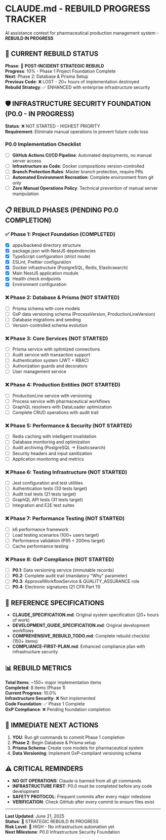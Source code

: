 # CLAUDE.md - REBUILD PROGRESS TRACKER

AI assistance context for pharmaceutical production management system - **REBUILD IN PROGRESS**

## 🚨 CURRENT REBUILD STATUS
**Phase**: 🚧 **POST-INCIDENT STRATEGIC REBUILD**  
**Progress**: 10% - Phase 1 Project Foundation Complete  
**Next**: Phase 2: Database & Prisma Setup  
**Previous Code**: ❌ LOST - 20+ hours of implementation destroyed  
**Rebuild Strategy**: ✅ ENHANCED with enterprise infrastructure security

## 🛡️ INFRASTRUCTURE SECURITY FOUNDATION (P0.0 - IN PROGRESS)
**Status**: ❌ NOT STARTED - HIGHEST PRIORITY  
**Requirement**: Eliminate manual operations to prevent future code loss

### P0.0 Implementation Checklist
- [ ] **GitHub Actions CI/CD Pipeline**: Automated deployments, no manual server access
- [ ] **Infrastructure as Code**: Docker compositions version-controlled
- [ ] **Branch Protection Rules**: Master branch protection, require PRs
- [ ] **Automated Environment Recreation**: Complete environment from git only
- [ ] **Zero Manual Operations Policy**: Technical prevention of manual server manipulation

## 📋 REBUILD PHASES (PENDING P0.0 COMPLETION)

### ✅ Phase 1: Project Foundation (COMPLETED)
- [x] apps/backend directory structure
- [x] package.json with NestJS dependencies
- [x] TypeScript configuration (strict mode)
- [x] ESLint, Prettier configuration
- [x] Docker infrastructure (PostgreSQL, Redis, Elasticsearch)
- [x] Main NestJS application module
- [x] Health check endpoints
- [x] Environment configuration

### ❌ Phase 2: Database & Prisma (NOT STARTED) 
- [ ] Prisma schema with core models
- [ ] GxP data versioning schema (ProcessVersion, ProductionLineVersion)
- [ ] Database migrations and seeding
- [ ] Version-controlled schema evolution

### ❌ Phase 3: Core Services (NOT STARTED)
- [ ] Prisma service with optimized connections
- [ ] Audit service with transaction support
- [ ] Authentication system (JWT + RBAC)
- [ ] Authorization guards and decorators
- [ ] User management service

### ❌ Phase 4: Production Entities (NOT STARTED)
- [ ] ProductionLine service with versioning
- [ ] Process service with pharmaceutical workflows
- [ ] GraphQL resolvers with DataLoader optimization
- [ ] Complete CRUD operations with audit trail

### ❌ Phase 5: Performance & Security (NOT STARTED)
- [ ] Redis caching with intelligent invalidation
- [ ] Database monitoring and optimization
- [ ] Audit archiving (PostgreSQL → Elasticsearch)
- [ ] Security headers and input sanitization
- [ ] Application monitoring and metrics

### ❌ Phase 6: Testing Infrastructure (NOT STARTED)
- [ ] Jest configuration and test utilities
- [ ] Authentication tests (33 tests target)
- [ ] Audit trail tests (21 tests target) 
- [ ] GraphQL API tests (31 tests target)
- [ ] Integration and E2E test suites

### ❌ Phase 7: Performance Testing (NOT STARTED)
- [ ] k6 performance framework
- [ ] Load testing scenarios (100+ users target)
- [ ] Performance validation (P95 < 200ms target)
- [ ] Cache performance testing

### ❌ Phase 8: GxP Compliance (NOT STARTED)
- [ ] **P0.1**: Data versioning service (immutable records)
- [ ] **P0.2**: Complete audit trail (mandatory "Why" parameter)
- [ ] **P0.3**: ApprovalWorkflowService & QUALITY_ASSURANCE role
- [ ] **P0.4**: Electronic signatures (21 CFR Part 11)

## 🎯 REFERENCE SPECIFICATIONS
- **CLAUDE_SPECIFICATION.md**: Original system specification (20+ hours of work)
- **DEVELOPMENT_GUIDE_SPECIFICATION.md**: Original development workflows
- **COMPREHENSIVE_REBUILD_TODO.md**: Complete rebuild checklist (150+ items)
- **COMPLIANCE-FIRST-PLAN.md**: Enhanced compliance plan with infrastructure security

## 📊 REBUILD METRICS
**Total Items**: ~150+ major implementation items  
**Completed**: 8 items (Phase 1)  
**Current Progress**: 10.0%  
**Infrastructure Security**: ❌ Not implemented  
**Code Foundation**: ✅ Phase 1 Complete  
**GxP Compliance**: ❌ Pending foundation completion

## 🚀 IMMEDIATE NEXT ACTIONS
1. **YOU**: Run git commands to commit Phase 1 completion
2. **Phase 2**: Begin Database & Prisma setup
3. **Prisma Schema**: Create core models for pharmaceutical system
4. **Data Versioning**: Implement GxP-compliant versioning schema

## ⚠️ CRITICAL REMINDERS
- **NO GIT OPERATIONS**: Claude is banned from all git commands
- **INFRASTRUCTURE FIRST**: P0.0 must be completed before any code development
- **SAFETY PROTOCOL**: Frequent commits after every major milestone
- **VERIFICATION**: Check GitHub after every commit to ensure files exist

---

**Last Updated**: June 21, 2025  
**Status**: 🚧 STRATEGIC REBUILD IN PROGRESS  
**Risk Level**: 🔴 HIGH - No infrastructure automation yet  
**Next Milestone**: P0.0 Infrastructure Security Foundation